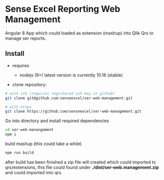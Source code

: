 # Sense Excel Reporting Web Management

Angular 8 App which could loaded as extension (mashup) into Qlik Qrs to manage ser reports.

## Install

- requires
  - nodejs (9+) latest version is currently 10.16 (stable)

- clone repository:

```bash
# with ssh (requires registered ssh key in github)
git clone git@github.com:senseexcel/ser-web-management.git

# with https
git clone https://github.com/senseexcel/ser-web-management.git
```

Go into directory and install required dependencies

```bash
cd ser-web-manangement
npm i
```

build mashup (this could take a while)

```bash
npm run build
```

after build has been finished a zip file will created which could imported to qrs/extensions, this file could found under
**./dist/ser-web.management.zip** and could imported into qrs.
